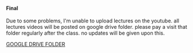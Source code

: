#### Final 
Due to some problems, I'm unable to upload lectures on the youtube. all lectures videos will be posted on google drive folder. please pay a visit that folder regularly after the class. no updates will be given upon this. 

[GOOGLE DRIVE FOLDER](https://drive.google.com/drive/folders/19zN_iI9OIYYE7fGE5FYIfxCM8j7JYHSa?usp=sharing)